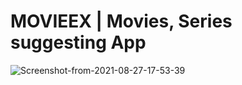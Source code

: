 # MOVIEEX | Movies, Series suggesting App
<img src="https://i.ibb.co/zZ8Xsvm/Screenshot-from-2021-08-27-17-53-39.png" alt="Screenshot-from-2021-08-27-17-53-39" border="0">
